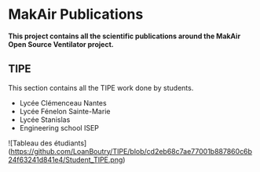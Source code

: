 # MakAir Publications

**This project contains all the scientific publications around the MakAir Open Source Ventilator project.**

## TIPE

This section contains all the TIPE work done by students. 

- Lycée Clémenceau Nantes
- Lycée Fénelon Sainte-Marie
- Lycée Stanislas
- Engineering school ISEP

![Tableau des étudiants] (https://github.com/LoanBoutry/TIPE/blob/cd2eb68c7ae77001b887860c6b24f63241d841e4/Student_TIPE.png)

